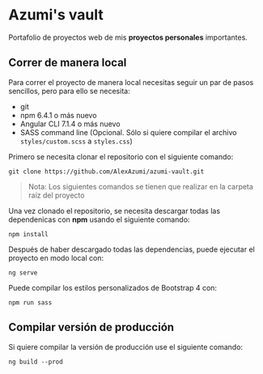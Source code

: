 # Azumi's vault
Portafolio de proyectos web de mis **proyectos personales** importantes.

## Correr de manera local
Para correr el proyecto de manera local necesitas seguir un par de pasos sencillos, pero para ello se necesita:
- git
- npm 6.4.1 o más nuevo
- Angular CLI 7.1.4 o más nuevo
- SASS command line (Opcional. Sólo si quiere compilar el archivo `styles/custom.scss` a `styles.css`)

Primero se necesita clonar el repositorio con el siguiente comando:
```
git clone https://github.com/AlexAzumi/azumi-vault.git
```
> Nota: Los siguientes comandos se tienen que realizar en la carpeta raíz del proyecto

Una vez clonado el repositorio, se necesita descargar todas las dependenicas con **npm** usando el siguiente comando:
```
npm install
```
Después de haber descargado todas las dependencias, puede ejecutar el proyecto en modo local con:
```
ng serve
```
Puede compilar los estilos personalizados de Bootstrap 4 con:
```
npm run sass
```
## Compilar versión de producción
Si quiere compilar la versión de producción use el siguiente comando:
```
ng build --prod
```
